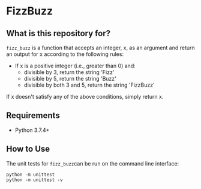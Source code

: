 # FizzBuzz

## What is this repository for?

``fizz_buzz`` is a function that accepts an integer, x,  as an argument and return an output for x according to the following rules:
* If x is a positive integer (i.e., greater than 0) and:
    * divisible by 3, return the string 'Fizz'
    * divisible by 5, return the string 'Buzz'
    * divisible by both 3 and 5, return the string 'FizzBuzz'

If x doesn't satisfy any of the above conditions, simply return x.

## Requirements

* Python 3.7.4+

## How to Use

The unit tests for ``fizz_buzz``can be run on the command line interface:

```
python -m unittest
python -m unittest -v
```
